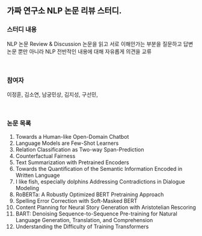 ## 가짜 연구소 NLP 논문 리뷰 스터디.

### 스터디 내용
NLP 논문 Review & Discussion
논문을 읽고 서로 이해안가는 부분을 질문하고 답변
논문 뿐만 아니라 NLP 전반적인 내용에 대해 자유롭게 의견을 교류

<br>

### 참여자
이정훈, 김소연, 남궁민상, 김지성, 구선민, 
    
<br>
    
### 논문 목록
1. Towards a Human-like Open-Domain Chatbot
2. Language Models are Few-Shot Learners
3. Relation Classification as Two-way Span-Prediction
4. Counterfactual Fairness
5. Text Summarization with Pretrained Encoders
6. Towards the Quantification of the Semantic Information Encoded in Written Language
7. I like fish, especially dolphins Addressing Contradictions in Dialogue Modeling
8. RoBERTa: A Robustly Optimized BERT Pretraining Approach
9. Spelling Error Correction with Soft-Masked BERT
10. Content Planning for Neural Story Generation with Aristotelian Rescoring
11. BART: Denoising Sequence-to-Sequence Pre-training for Natural Language Generation, Translation, and Comprehension
12. Understanding the Difficulty of Training Transformers
